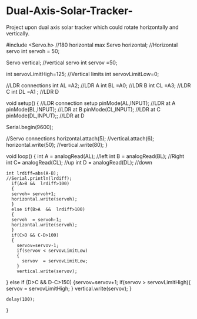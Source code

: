 # Dual-Axis-Solar-Tracker-
Project upon dual axis solar tracker which could rotate horizontally and vertically.


#include  <Servo.h>
//180 horizontal max
Servo horizontal;  //Horizontal servo
int servoh = 50;

Servo vertical;   //vertical servo
int servov =50;

int servovLimitHigh=125;   //Vertical limits
int servovLimitLow=0;

//LDR connections
int AL =A2;       //LDR A
int BL =A0;     //LDR B
int CL =A3;     //LDR C
int DL =A1  ;    //LDR D

void setup() {
  //LDR connection setup
  pinMode(AL,INPUT);       //LDR at A
  pinMode(BL,INPUT);   //LDR at B
  pinMode(CL,INPUT);   //LDR at C
  pinMode(DL,INPUT);;    //LDR at D
  
  Serial.begin(9600);
  
  //Servo connections
  horizontal.attach(5);
  //vertical.attach(6);
  horizontal.write(50);
  //vertical.write(80);
}

void loop() {
  int A =  analogRead(AL); //left
  int B = analogRead(BL); //Right
  int C=  analogRead(CL); //up
  int D =  analogRead(DL); //down

    
    
    int lrdiff=abs(A-B);
    //Serial.println(lrdiff);
      if(A>B &&  lrdiff>100) 
      {
      servoh= servoh+1;
      horizontal.write(servoh);
      } 
      else if(B>A  &&  lrdiff>100)
      {
      servoh  = servoh-1;
      horizontal.write(servoh);
      }  
      if(C>D && C-D>100)
      {
        servov=servov-1;
        if(servov < servovLimitLow)
        {
          servov  = servovLimitLow;
        }
        vertical.write(servov);
  } else if (D>C  && D-C>150)
  {servov=servov+1;
        if(servov > servovLimitHigh){
          servov  = servovLimitHigh;
        }
        vertical.write(servov);
      }
    
    
    delay(100);

  
}


